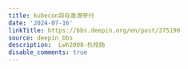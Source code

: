 ```yaml
---
title: kubecon将在香港举行
date: '2024-07-16'
linkTitle: https://bbs.deepin.org/en/post/275190
source: deepin_bbs
description:  Lwh2008-朹桧妫 
disable_comments: true
---
```



